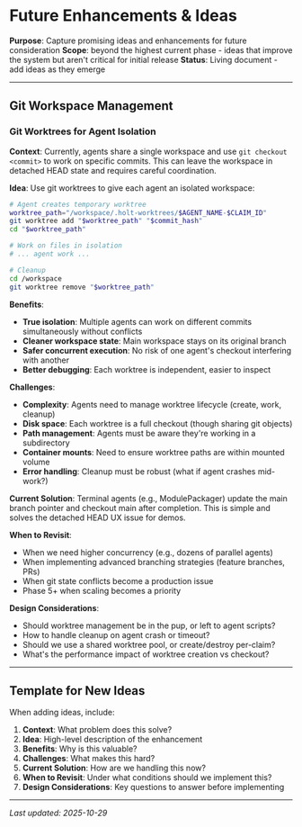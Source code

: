 # Future Enhancements & Ideas

**Purpose**: Capture promising ideas and enhancements for future consideration
**Scope**: beyond the highest current phase - ideas that improve the system but aren't critical for initial release
**Status**: Living document - add ideas as they emerge

---

## Git Workspace Management

### Git Worktrees for Agent Isolation

**Context**: Currently, agents share a single workspace and use `git checkout <commit>` to work on specific commits. This can leave the workspace in detached HEAD state and requires careful coordination.

**Idea**: Use git worktrees to give each agent an isolated workspace:

```bash
# Agent creates temporary worktree
worktree_path="/workspace/.holt-worktrees/$AGENT_NAME-$CLAIM_ID"
git worktree add "$worktree_path" "$commit_hash"
cd "$worktree_path"

# Work on files in isolation
# ... agent work ...

# Cleanup
cd /workspace
git worktree remove "$worktree_path"
```

**Benefits**:
- **True isolation**: Multiple agents can work on different commits simultaneously without conflicts
- **Cleaner workspace state**: Main workspace stays on its original branch
- **Safer concurrent execution**: No risk of one agent's checkout interfering with another
- **Better debugging**: Each worktree is independent, easier to inspect

**Challenges**:
- **Complexity**: Agents need to manage worktree lifecycle (create, work, cleanup)
- **Disk space**: Each worktree is a full checkout (though sharing git objects)
- **Path management**: Agents must be aware they're working in a subdirectory
- **Container mounts**: Need to ensure worktree paths are within mounted volume
- **Error handling**: Cleanup must be robust (what if agent crashes mid-work?)

**Current Solution**:
Terminal agents (e.g., ModulePackager) update the main branch pointer and checkout main after completion. This is simple and solves the detached HEAD UX issue for demos.

**When to Revisit**:
- When we need higher concurrency (e.g., dozens of parallel agents)
- When implementing advanced branching strategies (feature branches, PRs)
- When git state conflicts become a production issue
- Phase 5+ when scaling becomes a priority

**Design Considerations**:
- Should worktree management be in the pup, or left to agent scripts?
- How to handle cleanup on agent crash or timeout?
- Should we use a shared worktree pool, or create/destroy per-claim?
- What's the performance impact of worktree creation vs checkout?

---

## Template for New Ideas

When adding ideas, include:
1. **Context**: What problem does this solve?
2. **Idea**: High-level description of the enhancement
3. **Benefits**: Why is this valuable?
4. **Challenges**: What makes this hard?
5. **Current Solution**: How are we handling this now?
6. **When to Revisit**: Under what conditions should we implement this?
7. **Design Considerations**: Key questions to answer before implementing

---

*Last updated: 2025-10-29*
